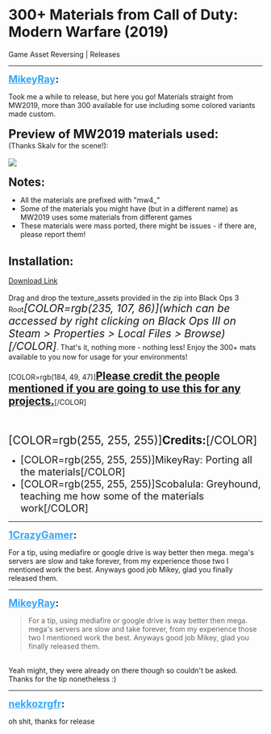 # 300+ Materials from Call of Duty: Modern Warfare (2019)
Game Asset Reversing | Releases

---
<strong style="font-size: 1.4em;"><span style="text-decoration: underline;text-decoration-color: #34a7f9;"><span style="color:#34a7f9;">MikeyRay</span></span>:</strong>

<p>Took me a while to release, but here you go! Materials straight from MW2019, more than 300 available for use including some colored variants made custom.<br /><br /><strong><span style="font-size:1.7em;">Preview of MW2019 materials used</span></strong><span style="font-size:1.7em;"><strong>:</strong></span><br />(Thanks Skalv for the scene!):<br /><br /><img style="max-width: 500px;" src="{{ '/wiki/threads/assets/a.1225.jpg' | relative_url }}"><br /><br /><strong><span style="font-size:1.6em;">Notes:</span></strong><br /><ul><li>All the materials are prefixed with &quot;mw4_&quot;<br /><li>Some of the materials you might have (but in a different name) as MW2019 uses some materials from different games<br /><li>These materials were mass ported, there might be issues - if there are, please report them!<br /></li></li></li></ul><br /><strong><span style="font-size:1.6em;">Installation:</span></strong><br /><br /><a href="https://mega.nz/file/1RsgXK7Q#lROMB_BdVsHyAoSQWzvs203OwAf1fBvqjRzDdBxkz6I">Download Link</a><br /><br />Drag and drop the texture_assets provided in the zip into Black Ops 3 Root<span style="font-size:1.5em;"><em>[COLOR=rgb(235, 107, 86)](which can be accessed by right clicking on Black Ops III on Steam &gt; Properties &gt; Local Files &gt; Browse)[/COLOR]</em></span>. That&#39;s it, nothing more - nothing less! Enjoy the 300+ mats available to you now for usage for your environments!<br /><br />[COLOR=rgb(184, 49, 47)]<strong><span style="text-decoration: underline"><span style="font-size:1.5em;">Please credit the people mentioned if you are going to use this for any projects.</span></span></strong>[/COLOR]<br /><br /><br /><br /><span style="font-size:1.6em;">[COLOR=rgb(255, 255, 255)]<strong>Credits:</strong>[/COLOR]</span><br /><ul><li><span style="font-size:1.4em;">[COLOR=rgb(255, 255, 255)]MikeyRay: Porting all the materials[/COLOR]</span><br /><li><span style="font-size:1.4em;">[COLOR=rgb(255, 255, 255)]Scobalula: Greyhound, teaching me how some of the materials work[/COLOR]</span><br /></li></li></ul></p>

---
<strong style="font-size: 1.4em;"><span style="text-decoration: underline;text-decoration-color: #34a7f9;"><span style="color:#34a7f9;">1CrazyGamer</span></span>:</strong>

<p>For a tip, using mediafire or google drive is way better then mega. mega&#39;s servers are slow and take forever, from my experience those two I mentioned work the best. Anyways good job Mikey, glad you finally released them.</p>

---
<strong style="font-size: 1.4em;"><span style="text-decoration: underline;text-decoration-color: #34a7f9;"><span style="color:#34a7f9;">MikeyRay</span></span>:</strong>

<p><blockquote>For a tip, using mediafire or google drive is way better then mega. mega&#39;s servers are slow and take forever, from my experience those two I mentioned work the best. Anyways good job Mikey, glad you finally released them.<br /></blockquote><br />Yeah might, they were already on there though so couldn&#39;t be asked. Thanks for the tip nonetheless :)</p>

---
<strong style="font-size: 1.4em;"><span style="text-decoration: underline;text-decoration-color: #34a7f9;"><span style="color:#34a7f9;">nekkozrgfr</span></span>:</strong>

<p>oh shit, thanks for release</p>
